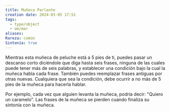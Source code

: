 ```yaml
---
title: Muñeca Parlante
creation date: 2024-03-05 17:51
tags:
  - type/object
  - om/mar
aliases: 
Rareza: común
Sintonía: true
---
```

Mientras esta muñeca de peluche está a 5 pies de ti, puedes pasar un descanso corto diciéndole que diga hasta seis frases, ninguna de las cuales puede tener más de seis palabras, y establecer una condición bajo la cual la muñeca habla cada frase. También puedes reemplazar frases antiguas por otras nuevas. Cualquiera que sea la condición, debe ocurrir a no más de 5 pies de la muñeca para hacerla hablar.

Por ejemplo, cada vez que alguien levanta la muñeca, podría decir: "Quiero un caramelo". Las frases de la muñeca se pierden cuando finaliza su sintonía con la muñeca.